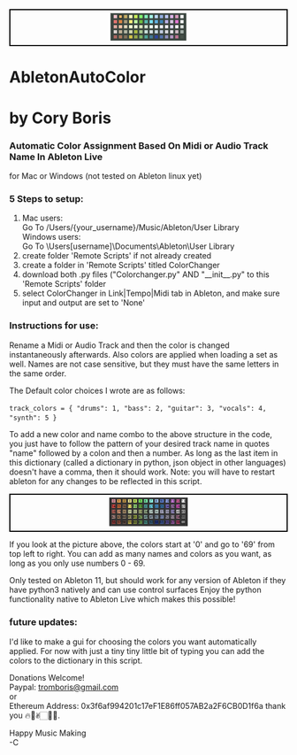 <div style="text-align:center; border: 2px solid black; padding: 5px;">
  <img src="AbletonColorPalette.jpg" style="width:28%;" />
</div>


# AbletonAutoColor

# by Cory Boris  
### Automatic Color Assignment Based On Midi or Audio Track Name In Ableton Live

for Mac or Windows (not tested on Ableton linux yet)

### 5 Steps to setup:
1. Mac users:  
  Go To /Users/{your_username}/Music/Ableton/User Library  
  Windows users:  
  Go To \Users\[username]\Documents\Ableton\User Library
2. create folder 'Remote Scripts' if not already created
3. create a folder in 'Remote Scripts' titled ColorChanger
4. download both .py files ("Colorchanger.py" AND "\_\_init__.py" to this 'Remote Scripts' folder
5. select ColorChanger in Link|Tempo|Midi tab in Ableton, and make sure input and output are set to 'None'

### Instructions for use:
Rename a Midi or Audio Track and then the color is changed instantaneously afterwards. Also colors are applied when loading a set as well. Names are not case sensitive, but they must have the same letters in the same order.

The Default color choices I wrote are as follows:

`track_colors = {
    "drums": 1,
    "bass": 2,
    "guitar": 3,
    "vocals": 4,
    "synth": 5
}`

To add a new color and name combo to the above structure in the code, you just have to follow the pattern of your desired track name in quotes "name" followed by a colon and then a number. As long as the last item in this dictionary (called a dictionary in python, json object in other languages) doesn't have a comma, then it should work. Note: you will have to restart ableton for any changes to be reflected in this script.   

<div style="text-align:center; border: 2px solid black; padding: 5px;">
  <img src="AbletonColorPalette_Indexed.jpg" style="width:29%;" />
</div>

If you look at the picture above, the colors start at '0' and go to '69' from top left to right. You can add as many names and colors as you want, as long as you only use numbers 0 - 69.

Only tested on Ableton 11, but should work for any version of Ableton if they have python3 natively and can use control surfaces
Enjoy the python functionality native to Ableton Live which makes this possible!



### future updates:
I'd like to make a gui for choosing the colors you want automatically applied. For now with just a tiny tiny little bit of typing you can add the colors to the dictionary in this script.


Donations Welcome!  
Paypal: tromboris@gmail.com  
or  
Ethereum Address: 0x3f6af994201c17eF1E86ff057AB2a2F6CB0D1f6a
thank you 🔥🥰✌🏻🙏🏻.

Happy Music Making  
-C
